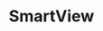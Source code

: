 ---
title: SmartView
type: landing
show_breadcrumb: true

tags: ["RP", "Sports"]

sections:
  - block: markdown
    content:
      title: SmartView
      subtitle: 2013 - 2015
      text: <p>Public selection of scientific, technological and innovation research projects, aimed at the development of Sport in its different dimensions). Due to the large number of people present in sports facilities that host competitions with large audiences, such as stadiums or gymnasiums, there are several problems that are difficult to deal with efficiently when the entire analysis process is carried out manually, such as the detection of conflicts occurring in the stands and the identification and location of the individuals involved or the delimitation of regions of the stands or group of individuals who must be monitored with greater attention due to their improper behavior. In order to assist in the monitoring and, consequently, the safety of fans present at sports competitions, this project aims to employ computer vision techniques to automate the resolution of the above problems in order to provide relevant information to those responsible for monitoring fans in sports facilities with the aim of increasing precision and efficiency in decision making. In this way, security agents will only receive video segments containing situations classified as of interest from the point of view of environmental monitoring and surveillance, which may require some type of human intervention. In order to obtain the necessary information for the satisfactory execution of the monitoring system, the project will focus on obtaining robust solutions through the use of accurate visual characteristic descriptors in order to reduce the propagation of errors in detection, recognition problems and re-identification of people and recognition of their actions, as well as the development of efficient methodologies that will enable the processing of large amounts of visual data.
    design:
      # See Page Builder docs for all section customization options.
      # Choose how many columns the section has. Valid values: '1' or '2'.
      columns: '1'
---